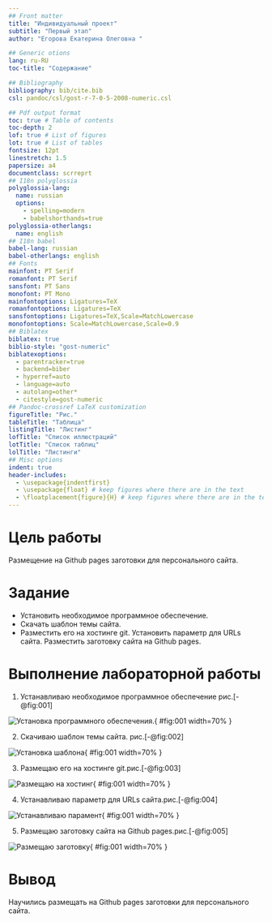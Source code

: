```yaml
---
## Front matter
title: "Индивидуальный проект"
subtitle: "Первый этап"
author: "Егорова Екатерина Олеговна "

## Generic otions
lang: ru-RU
toc-title: "Содержание"

## Bibliography
bibliography: bib/cite.bib
csl: pandoc/csl/gost-r-7-0-5-2008-numeric.csl

## Pdf output format
toc: true # Table of contents
toc-depth: 2
lof: true # List of figures
lot: true # List of tables
fontsize: 12pt
linestretch: 1.5
papersize: a4
documentclass: scrreprt
## I18n polyglossia
polyglossia-lang:
  name: russian
  options:
	- spelling=modern
	- babelshorthands=true
polyglossia-otherlangs:
  name: english
## I18n babel
babel-lang: russian
babel-otherlangs: english
## Fonts
mainfont: PT Serif
romanfont: PT Serif
sansfont: PT Sans
monofont: PT Mono
mainfontoptions: Ligatures=TeX
romanfontoptions: Ligatures=TeX
sansfontoptions: Ligatures=TeX,Scale=MatchLowercase
monofontoptions: Scale=MatchLowercase,Scale=0.9
## Biblatex
biblatex: true
biblio-style: "gost-numeric"
biblatexoptions:
  - parentracker=true
  - backend=biber
  - hyperref=auto
  - language=auto
  - autolang=other*
  - citestyle=gost-numeric
## Pandoc-crossref LaTeX customization
figureTitle: "Рис."
tableTitle: "Таблица"
listingTitle: "Листинг"
lofTitle: "Список иллюстраций"
lotTitle: "Список таблиц"
lolTitle: "Листинги"
## Misc options
indent: true
header-includes:
  - \usepackage{indentfirst}
  - \usepackage{float} # keep figures where there are in the text
  - \floatplacement{figure}{H} # keep figures where there are in the text
---
```


# Цель работы

 Размещение на Github pages заготовки для персонального сайта.
 
# Задание


   -  Установить необходимое программное обеспечение.
  - Скачать шаблон темы сайта.
   -  Разместить его на хостинге git.
    Установить параметр для URLs сайта.
    Разместить заготовку сайта на Github pages.

# Выполнение лабораторной работы

  1.  Устанавливаю необходимое программное обеспечение рис.[-@fig:001]

![Установка программного обеспечения.](iproject/1.png){ #fig:001 width=70% } 
   
  2. Скачиваю шаблон темы сайта. рис.[-@fig:002]

![Установка шаблона](iproject/67.png){ #fig:001 width=70% } 

3. Размещаю его на хостинге git.рис.[-@fig:003]

![Размещаю на хостинг](iproject/10.png){ #fig:001 width=70% } 

 4. Устанавливаю параметр для URLs сайта.рис.[-@fig:004]
 
 ![Устанавливаю парамент ](iproject/13.png){ #fig:001 width=70% } 
 
 5. Размещаю заготовку сайта на Github pages.рис.[-@fig:005]
 
 ![Размещаю заготовку](iproject/9.png){ #fig:001 width=70% } 
# Вывод

Научились размещать на Github pages заготовки для персонального сайта.

















